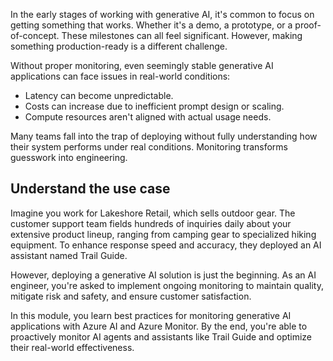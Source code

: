 In the early stages of working with generative AI, it's common to focus on getting something that works. Whether it's a demo, a prototype, or a proof-of-concept. These milestones can all feel significant. However, making something production-ready is a different challenge.

Without proper monitoring, even seemingly stable generative AI applications can face issues in real-world conditions:

- Latency can become unpredictable.
- Costs can increase due to inefficient prompt design or scaling.
- Compute resources aren't aligned with actual usage needs.

Many teams fall into the trap of deploying without fully understanding how their system performs under real conditions. Monitoring transforms guesswork into engineering.

## Understand the use case

Imagine you work for Lakeshore Retail, which sells outdoor gear. The customer support team fields hundreds of inquiries daily about your extensive product lineup, ranging from camping gear to specialized hiking equipment. To enhance response speed and accuracy, they deployed an AI assistant named Trail Guide.

However, deploying a generative AI solution is just the beginning. As an AI engineer, you're asked to implement ongoing monitoring to maintain quality, mitigate risk and safety, and ensure customer satisfaction.

In this module, you learn best practices for monitoring generative AI applications with Azure AI and Azure Monitor. By the end, you're able to proactively monitor AI agents and assistants like Trail Guide and optimize their real-world effectiveness.
